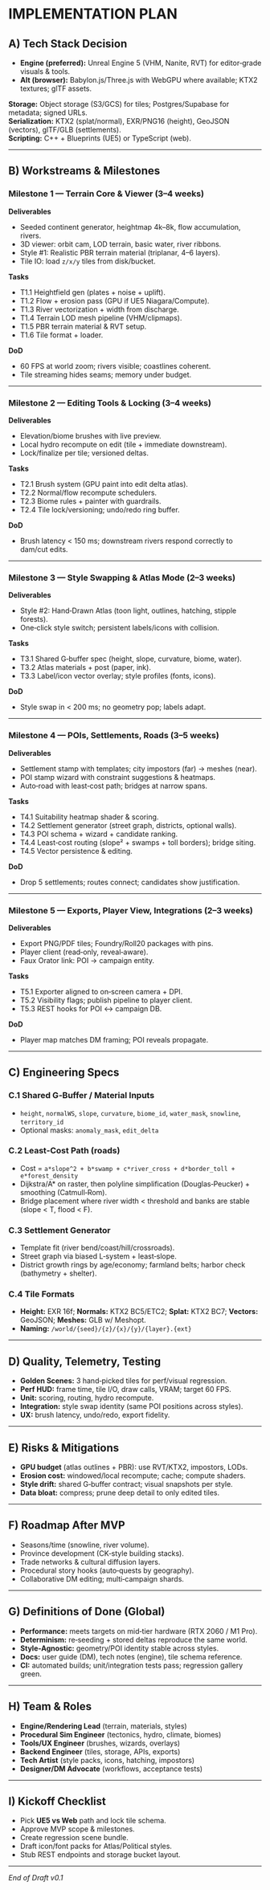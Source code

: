 # IMPLEMENTATION PLAN

## A) Tech Stack Decision

- **Engine (preferred):** Unreal Engine 5 (VHM, Nanite, RVT) for editor‑grade visuals & tools.
- **Alt (browser):** Babylon.js/Three.js with WebGPU where available; KTX2 textures; glTF assets.

**Storage:** Object storage (S3/GCS) for tiles; Postgres/Supabase for metadata; signed URLs.\
**Serialization:** KTX2 (splat/normal), EXR/PNG16 (height), GeoJSON (vectors), glTF/GLB (settlements).\
**Scripting:** C++ + Blueprints (UE5) or TypeScript (web).

---

## B) Workstreams & Milestones

### Milestone 1 — Terrain Core & Viewer (3–4 weeks)

**Deliverables**

- Seeded continent generator, heightmap 4k–8k, flow accumulation, rivers.
- 3D viewer: orbit cam, LOD terrain, basic water, river ribbons.
- Style #1: Realistic PBR terrain material (triplanar, 4–6 layers).
- Tile IO: load `z/x/y` tiles from disk/bucket.

**Tasks**

- T1.1 Heightfield gen (plates + noise + uplift).
- T1.2 Flow + erosion pass (GPU if UE5 Niagara/Compute).
- T1.3 River vectorization + width from discharge.
- T1.4 Terrain LOD mesh pipeline (VHM/clipmaps).
- T1.5 PBR terrain material & RVT setup.
- T1.6 Tile format + loader.

**DoD**

- 60 FPS at world zoom; rivers visible; coastlines coherent.
- Tile streaming hides seams; memory under budget.

---

### Milestone 2 — Editing Tools & Locking (3–4 weeks)

**Deliverables**

- Elevation/biome brushes with live preview.
- Local hydro recompute on edit (tile + immediate downstream).
- Lock/finalize per tile; versioned deltas.

**Tasks**

- T2.1 Brush system (GPU paint into edit delta atlas).
- T2.2 Normal/flow recompute schedulers.
- T2.3 Biome rules + painter with guardrails.
- T2.4 Tile lock/versioning; undo/redo ring buffer.

**DoD**

- Brush latency < 150 ms; downstream rivers respond correctly to dam/cut edits.

---

### Milestone 3 — Style Swapping & Atlas Mode (2–3 weeks)

**Deliverables**

- Style #2: Hand‑Drawn Atlas (toon light, outlines, hatching, stipple forests).
- One‑click style switch; persistent labels/icons with collision.

**Tasks**

- T3.1 Shared G‑buffer spec (height, slope, curvature, biome, water).
- T3.2 Atlas materials + post (paper, ink).
- T3.3 Label/icon vector overlay; style profiles (fonts, icons).

**DoD**

- Style swap in < 200 ms; no geometry pop; labels adapt.

---

### Milestone 4 — POIs, Settlements, Roads (3–5 weeks)

**Deliverables**

- Settlement stamp with templates; city impostors (far) → meshes (near).
- POI stamp wizard with constraint suggestions & heatmaps.
- Auto‑road with least‑cost path; bridges at narrow spans.

**Tasks**

- T4.1 Suitability heatmap shader & scoring.
- T4.2 Settlement generator (street graph, districts, optional walls).
- T4.3 POI schema + wizard + candidate ranking.
- T4.4 Least‑cost routing (slope² + swamps + toll borders); bridge siting.
- T4.5 Vector persistence & editing.

**DoD**

- Drop 5 settlements; routes connect; candidates show justification.

---

### Milestone 5 — Exports, Player View, Integrations (2–3 weeks)

**Deliverables**

- Export PNG/PDF tiles; Foundry/Roll20 packages with pins.
- Player client (read‑only, reveal‑aware).
- Faux Orator link: POI → campaign entity.

**Tasks**

- T5.1 Exporter aligned to on‑screen camera + DPI.
- T5.2 Visibility flags; publish pipeline to player client.
- T5.3 REST hooks for POI <→ campaign DB.

**DoD**

- Player map matches DM framing; POI reveals propagate.

---

## C) Engineering Specs

### C.1 Shared G‑Buffer / Material Inputs

- `height`, `normalWS`, `slope`, `curvature`, `biome_id`, `water_mask`, `snowline`, `territory_id`
- Optional masks: `anomaly_mask`, `edit_delta`

### C.2 Least‑Cost Path (roads)

- Cost = `a*slope^2 + b*swamp + c*river_cross + d*border_toll + e*forest_density`
- Dijkstra/A\* on raster, then polyline simplification (Douglas‑Peucker) + smoothing (Catmull‑Rom).
- Bridge placement where river width < threshold and banks are stable (slope < T, flood < F).

### C.3 Settlement Generator

- Template fit (river bend/coast/hill/crossroads).
- Street graph via biased L‑system + least‑slope.
- District growth rings by age/economy; farmland belts; harbor check (bathymetry + shelter).

### C.4 Tile Formats

- **Height:** EXR 16f; **Normals:** KTX2 BC5/ETC2; **Splat:** KTX2 BC7; **Vectors:** GeoJSON; **Meshes:** GLB w/ Meshopt.
- **Naming:** `/world/{seed}/{z}/{x}/{y}/{layer}.{ext}`

---

## D) Quality, Telemetry, Testing

- **Golden Scenes:** 3 hand‑picked tiles for perf/visual regression.
- **Perf HUD:** frame time, tile I/O, draw calls, VRAM; target 60 FPS.
- **Unit:** scoring, routing, hydro recompute.
- **Integration:** style swap identity (same POI positions across styles).
- **UX:** brush latency, undo/redo, export fidelity.

---

## E) Risks & Mitigations

- **GPU budget** (atlas outlines + PBR): use RVT/KTX2, impostors, LODs.
- **Erosion cost:** windowed/local recompute; cache; compute shaders.
- **Style drift:** shared G‑buffer contract; visual snapshots per style.
- **Data bloat:** compress; prune deep detail to only edited tiles.

---

## F) Roadmap After MVP

- Seasons/time (snowline, river volume).
- Province development (CK‑style building stacks).
- Trade networks & cultural diffusion layers.
- Procedural story hooks (auto‑quests by geography).
- Collaborative DM editing; multi‑campaign shards.

---

## G) Definitions of Done (Global)

- **Performance:** meets targets on mid‑tier hardware (RTX 2060 / M1 Pro).
- **Determinism:** re‑seeding + stored deltas reproduce the same world.
- **Style‑Agnostic:** geometry/POI identity stable across styles.
- **Docs:** user guide (DM), tech notes (engine), tile schema reference.
- **CI:** automated builds; unit/integration tests pass; regression gallery green.

---

## H) Team & Roles

- **Engine/Rendering Lead** (terrain, materials, styles)
- **Procedural Sim Engineer** (tectonics, hydro, climate, biomes)
- **Tools/UX Engineer** (brushes, wizards, overlays)
- **Backend Engineer** (tiles, storage, APIs, exports)
- **Tech Artist** (style packs, icons, hatching, impostors)
- **Designer/DM Advocate** (workflows, acceptance tests)

---

## I) Kickoff Checklist

- Pick **UE5 vs Web** path and lock tile schema.
- Approve MVP scope & milestones.
- Create regression scene bundle.
- Draft icon/font packs for Atlas/Political styles.
- Stub REST endpoints and storage bucket layout.

---

*End of Draft v0.1*